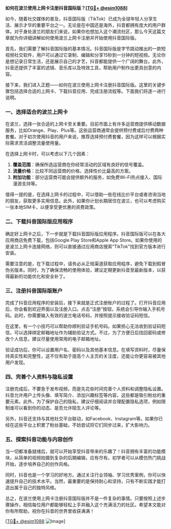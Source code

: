 **如何在波兰使用上网卡注册抖音国际版？[[TG💪+ @esim1088](https://t.me/s/esim1088)]**

如今，随着社交媒体的普及，抖音国际版（TikTok）已成为全球年轻人分享生活、展示才华的重要平台之一。无论是在中国还是海外，抖音都拥有庞大的用户群体。对于身处波兰的朋友们来说，如果你也想加入这个潮流社区，那么今天这篇文章就为你详细讲解如何使用波兰上网卡注册并开始使用抖音国际版。

首先，我们需要了解抖音国际版的基本情况。抖音国际版是字节跳动推出的一款短视频社交软件，用户可以通过它录制、编辑和分享15秒到一分钟的短视频。无论你是想记录日常生活，还是展示自己的才艺，抖音都能提供一个广阔的舞台。此外，抖音还提供了丰富的滤镜、音乐库以及特效工具，帮助用户制作出更具创意的内容。

接下来，我们进入正题——如何在波兰使用上网卡注册抖音国际版。这里的关键步骤包括选择合适的上网卡、下载抖音应用、完成注册流程等。下面我们将逐一进行说明。

### 一、选择适合的波兰上网卡

在波兰，选择一张合适的上网卡至关重要。目前市面上有许多运营商提供移动数据服务，比如Orange、Play、Plus等。这些运营商通常会提供预付费或后付费两种套餐。对于初次使用抖音的用户来说，推荐选择预付费套餐，因为这样可以根据实际需求灵活调整流量使用量。

在选择上网卡时，可以考虑以下几个因素：
1. **覆盖范围**：确保所选运营商在你经常活动的区域有良好的信号覆盖。
2. **流量价格**：比较不同运营商的价格，选择性价比最高的方案。
3. **附加功能**：部分运营商可能会提供额外的服务，如免费Wi-Fi热点接入、国际漫游支持等。

值得一提的是，在选择上网卡的过程中，可以借助一些在线比价平台或者咨询当地的朋友，获取更多实用信息。此外，如果你计划长期居住在波兰，也可以考虑购买一张本地SIM卡，以便享受更优惠的资费政策。

### 二、下载抖音国际版应用程序

确定好上网卡之后，下一步就是下载抖音国际版应用程序。抖音国际版可以在各大应用商店免费下载，包括Google Play Store和Apple App Store。如果你使用的是波兰上网卡连接网络，则可以直接通过应用商店搜索“TikTok”找到官方版本进行安装。

需要注意的是，在下载过程中，请务必从正规渠道获取应用程序，避免下载到假冒伪劣版本。同时，为了确保流畅的使用体验，建议定期更新抖音至最新版本，以获得最新的功能优化和安全补丁。

### 三、注册抖音国际版账户

完成了抖音应用程序的安装后，接下来就是正式注册账户的过程了。打开抖音应用后，你会看到欢迎界面以及注册入口。点击“注册”按钮，系统会引导你输入手机号码。此时，你需要输入有效的波兰电话号码，并按照提示接收验证码短信。

在这里，有一个小技巧可以帮助你顺利验证手机号码。如果担心无法收到验证码短信，可以选择绑定邮箱地址作为辅助验证方式。不过，为了方便日后找回密码或修改个人信息，建议尽量使用常用的电子邮箱地址。

验证成功后，你可以设置用户名、密码以及其他基本信息。在填写资料时，尽量保持真实性和完整性，这不仅有助于提高个人主页的关注度，还能让你更容易被其他用户发现。

### 四、完善个人资料与隐私设置

注册完成后，不要急于发布视频，而是先花些时间完善个人资料和调整隐私设置。抖音允许用户上传头像、填写简介、添加兴趣标签等内容，这些都是吸引粉丝的重要元素。此外，为了保护自己的隐私，建议仔细阅读并合理配置隐私选项，例如限制谁可以看到你的动态、是否允许陌生人评论等。

另外，抖音还支持与其他社交平台联动，如Facebook、Instagram等。如果你已经在这些平台上积累了粉丝基础，不妨尝试将它们同步过来，扩大影响力。

### 五、探索抖音功能与内容创作

当一切都准备就绪后，就可以开始享受抖音带来的乐趣了！抖音拥有丰富的功能模块，从简单的视频拍摄到复杂的后期编辑，应有尽有。初学者可以从模仿热门挑战开始，逐步培养自己的创作风格。

同时，抖音也是一个学习的好地方。通过关注行业领袖、学习优秀案例，你可以快速提升自己的技术水平。当然，最重要的是保持耐心和坚持，只有不断实践才能打造出属于自己的独特风格。

总之，在波兰使用上网卡注册抖音国际版并不是一件复杂的事情。只要按照上述步骤操作，相信每位用户都能够轻松上手并融入这个充满活力的社区。希望本文能对你有所帮助，祝你在抖音的世界里收获满满！

[[TG💪+ @esim1088](https://t.me/s/esim1088) ![Image](https://i.postimg.cc/4NQfJmqS/Snipaste-2025-05-13-00-14-12.png)]